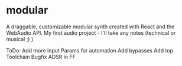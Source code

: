 # modular

A draggable, customizable modular synth created with React and the WebAudio API. My first audio project - I'll take any notes (technical or musical ;) )




ToDo:
Add more input Params for automation
Add bypasses
Add top Toolchain
Bugfix ADSR in FF